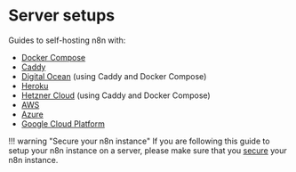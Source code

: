 # Server setups

Guides to self-hosting n8n with:

* [Docker Compose](/hosting/server-setups/docker-compose/)
* [Caddy](/hosting/server-setups/caddy/)
* [Digital Ocean](/hosting/server-setups/digital-ocean/) (using Caddy and Docker Compose)
* [Heroku](/hosting/server-setups/heroku/)
* [Hetzner Cloud](/hosting/server-setups/hetzner/) (using Caddy and Docker Compose)
* [AWS](/hosting/server-setups/aws/)
* [Azure](/hosting/server-setups/azure/)
* [Google Cloud Platform](/hosting/server-setups/google-cloud/)


!!! warning "Secure your n8n instance"
    If you are following this guide to setup your n8n instance on a server, please make sure that you [secure](/hosting/security/) your n8n instance.
